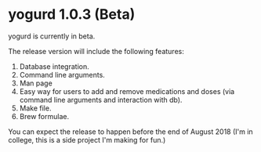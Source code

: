 # yogurd 1.0.3 (Beta)


yogurd is currently in beta. 

The release version will include the following features:

1. Database integration.
2. Command line arguments.
3. Man page
4. Easy way for users to add and remove medications and doses (via command line arguments and interaction with db).
5. Make file.
6. Brew formulae. 

You can expect the release to happen before the end of August 2018 (I'm in college, this is a side project I'm making for fun.) 

